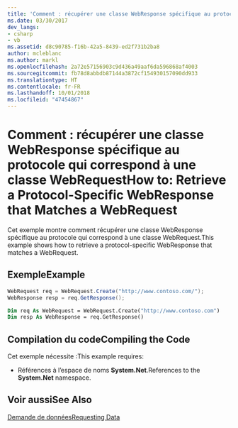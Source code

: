 ```yaml
---
title: 'Comment : récupérer une classe WebResponse spécifique au protocole qui correspond à une classe WebRequest'
ms.date: 03/30/2017
dev_langs:
- csharp
- vb
ms.assetid: d8c90785-f16b-42a5-8439-ed2f731b2ba8
author: mcleblanc
ms.author: markl
ms.openlocfilehash: 2a72e57156903c9d436a49aaf6da596868af4003
ms.sourcegitcommit: fb78d8abbdb87144a3872cf154930157090dd933
ms.translationtype: HT
ms.contentlocale: fr-FR
ms.lasthandoff: 10/01/2018
ms.locfileid: "47454867"
---
```

# <a name="how-to-retrieve-a-protocol-specific-webresponse-that-matches-a-webrequest"></a><span data-ttu-id="2cbff-102">Comment : récupérer une classe WebResponse spécifique au protocole qui correspond à une classe WebRequest</span><span class="sxs-lookup"><span data-stu-id="2cbff-102">How to: Retrieve a Protocol-Specific WebResponse that Matches a WebRequest</span></span>
<span data-ttu-id="2cbff-103">Cet exemple montre comment récupérer une classe WebResponse spécifique au protocole qui correspond à une classe WebRequest.</span><span class="sxs-lookup"><span data-stu-id="2cbff-103">This example shows how to retrieve a protocol-specific WebResponse that matches a WebRequest.</span></span>  
  
## <a name="example"></a><span data-ttu-id="2cbff-104">Exemple</span><span class="sxs-lookup"><span data-stu-id="2cbff-104">Example</span></span>  
  
```csharp  
WebRequest req = WebRequest.Create("http://www.contoso.com/");  
WebResponse resp = req.GetResponse();  
```  
  
```vb  
Dim req As WebRequest = WebRequest.Create("http://www.contoso.com")  
Dim resp As WebResponse = req.GetResponse()  
```  
  
## <a name="compiling-the-code"></a><span data-ttu-id="2cbff-105">Compilation du code</span><span class="sxs-lookup"><span data-stu-id="2cbff-105">Compiling the Code</span></span>  
 <span data-ttu-id="2cbff-106">Cet exemple nécessite :</span><span class="sxs-lookup"><span data-stu-id="2cbff-106">This example requires:</span></span>  
  
-   <span data-ttu-id="2cbff-107">Références à l’espace de noms **System.Net**.</span><span class="sxs-lookup"><span data-stu-id="2cbff-107">References to the **System.Net** namespace.</span></span>  
  
## <a name="see-also"></a><span data-ttu-id="2cbff-108">Voir aussi</span><span class="sxs-lookup"><span data-stu-id="2cbff-108">See Also</span></span>  
 [<span data-ttu-id="2cbff-109">Demande de données</span><span class="sxs-lookup"><span data-stu-id="2cbff-109">Requesting Data</span></span>](../../../docs/framework/network-programming/requesting-data.md)

